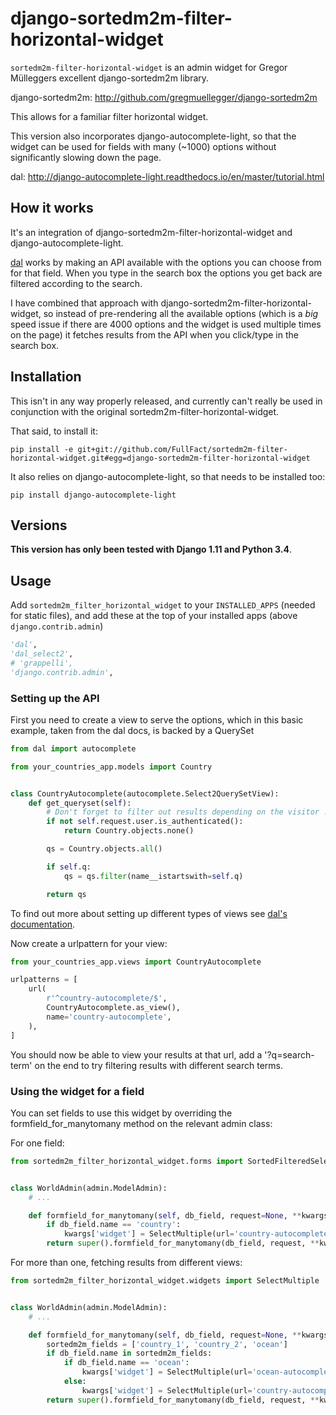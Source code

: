 # django-sortedm2m-filter-horizontal-widget


``sortedm2m-filter-horizontal-widget`` is an admin widget for Gregor Mülleggers excellent django-sortedm2m library.

django-sortedm2m: http://github.com/gregmuellegger/django-sortedm2m

This allows for a familiar filter horizontal widget.

This version also incorporates django-autocomplete-light, so that the widget can be used for fields with many (~1000) options without significantly slowing down the page.

dal: http://django-autocomplete-light.readthedocs.io/en/master/tutorial.html


## How it works


It's an integration of django-sortedm2m-filter-horizontal-widget and django-autocomplete-light.

[dal](http://django-autocomplete-light.readthedocs.io/en/master/tutorial.html) works by making an API available with the options you can choose from for that field. When you type in the search box the options you get back are filtered according to the search.

I have combined that approach with django-sortedm2m-filter-horizontal-widget, so instead of pre-rendering all the available options (which is a _big_ speed issue if there are 4000 options and the widget is used multiple times on the page) it fetches results from the API when you click/type in the search box.


## Installation

This isn't in any way properly released, and currently can't really be used in conjunction with the original sortedm2m-filter-horizontal-widget.

That said, to install it:

`pip install -e git+git://github.com/FullFact/sortedm2m-filter-horizontal-widget.git#egg=django-sortedm2m-filter-horizontal-widget`

It also relies on django-autocomplete-light, so that needs to be installed too:

`pip install django-autocomplete-light`


## Versions

**This version has only been tested with Django 1.11 and Python 3.4**.


## Usage

Add `sortedm2m_filter_horizontal_widget` to your `INSTALLED_APPS` (needed for static files), and add these at the top of your installed apps (above `django.contrib.admin`) 

```python
'dal',
'dal_select2',
# 'grappelli',
'django.contrib.admin',
```

### Setting up the API

First you need to create a view to serve the options, which in this basic example, taken from the dal docs, is backed by a QuerySet

```python
from dal import autocomplete

from your_countries_app.models import Country


class CountryAutocomplete(autocomplete.Select2QuerySetView):
    def get_queryset(self):
        # Don't forget to filter out results depending on the visitor !
        if not self.request.user.is_authenticated():
            return Country.objects.none()

        qs = Country.objects.all()

        if self.q:
            qs = qs.filter(name__istartswith=self.q)

        return qs
```

To find out more about setting up different types of views see [dal's documentation](http://django-autocomplete-light.readthedocs.io/en/master/tutorial.html).

Now create a urlpattern for your view:

```python
from your_countries_app.views import CountryAutocomplete

urlpatterns = [
    url(
        r'^country-autocomplete/$',
        CountryAutocomplete.as_view(),
        name='country-autocomplete',
    ),
]
```

You should now be able to view your results at that url, add a '?q=search-term' on the end to try filtering results with different search terms.


### Using the widget for a field


You can set fields to use this widget by overriding the formfield_for_manytomany method on the relevant admin class:

For one field:

```python
from sortedm2m_filter_horizontal_widget.forms import SortedFilteredSelectMultiple


class WorldAdmin(admin.ModelAdmin):
    # ...

    def formfield_for_manytomany(self, db_field, request=None, **kwargs):
        if db_field.name == 'country':
            kwargs['widget'] = SelectMultiple(url='country-autocomplete')
        return super().formfield_for_manytomany(db_field, request, **kwargs)
```

For more than one, fetching results from different views:

```python
from sortedm2m_filter_horizontal_widget.widgets import SelectMultiple


class WorldAdmin(admin.ModelAdmin):
    # ...

    def formfield_for_manytomany(self, db_field, request=None, **kwargs):
        sortedm2m_fields = ['country_1', 'country_2', 'ocean']
        if db_field.name in sortedm2m_fields:
            if db_field.name == 'ocean':
                kwargs['widget'] = SelectMultiple(url='ocean-autocomplete')
            else:
                kwargs['widget'] = SelectMultiple(url='country-autocomplete')
        return super().formfield_for_manytomany(db_field, request, **kwargs)
```
